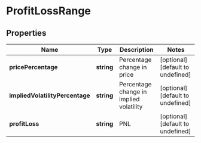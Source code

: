# ProfitLossRange

## Properties

Name | Type | Description | Notes
------------ | ------------- | ------------- | -------------
**pricePercentage** | **string** | Percentage change in price | [optional] [default to undefined]
**impliedVolatilityPercentage** | **string** | Percentage change in implied volatility | [optional] [default to undefined]
**profitLoss** | **string** | PNL | [optional] [default to undefined]

